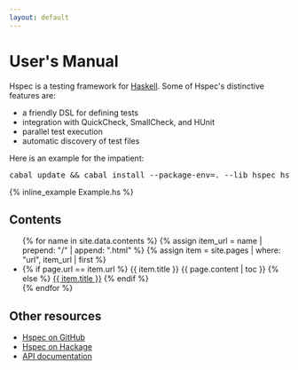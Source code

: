 ```yaml
---
layout: default
---
```


# User's Manual

Hspec is a testing framework for [Haskell](https://www.haskell.org/).  Some of
Hspec's distinctive features are:

 * a friendly DSL for defining tests
 * integration with QuickCheck, SmallCheck, and HUnit
 * parallel test execution
 * automatic discovery of test files

Here is an example for the impatient:

<pre><kbd class="shell-input">cabal update && cabal install --package-env=. --lib hspec hspec-contrib QuickCheck HUnit</kbd></pre>

{% inline_example Example.hs %}

## Contents
<ul>
{% for name in site.data.contents %}
  {% assign item_url = name | prepend: "/" | append: ".html" %}
  {% assign item = site.pages | where: "url", item_url | first %}
  <li>
  {% if page.url == item.url %}
    {{ item.title }}
    {{ page.content | toc }}
  {% else %}
    <a href="{{ item.url }}">{{ item.title }}</a>
  {% endif %}
  </li>
{% endfor %}
</ul>

## Other resources

* [Hspec on GitHub](https://github.com/hspec/hspec)
* [Hspec on Hackage](https://hackage.haskell.org/package/hspec)
* [API documentation](https://hackage.haskell.org/packages/archive/hspec/latest/doc/html/Test-Hspec.html)
